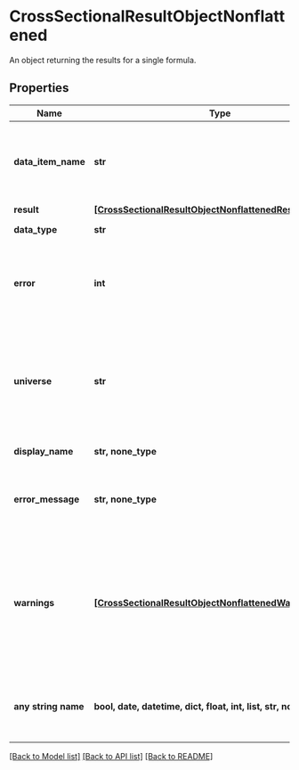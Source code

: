 # CrossSectionalResultObjectNonflattened

An object returning the results for a single formula.

## Properties
Name | Type | Description | Notes
------------ | ------------- | ------------- | -------------
**data_item_name** | **str** | Name of data item (requestId, requested Screening formula, or fsymId) | 
**result** | [**[CrossSectionalResultObjectNonflattenedResultAttribute]**](CrossSectionalResultObjectNonflattenedResultAttribute.md) |  | 
**data_type** | **str** | Data type of the data item | 
**error** | **int** | Data item error indicator.  * Zero – success  * Non-zero – failure  | 
**universe** | **str** | If &#x60;universe&#x60; is submitted instead of &#x60;ids&#x60;, then the universe attribute will display the universe expression requested. | [optional] 
**display_name** | **str, none_type** | Display Name. | [optional] 
**error_message** | **str, none_type** | If error is non-zero, errorMessage will display the Screening formula error. | [optional] 
**warnings** | [**[CrossSectionalResultObjectNonflattenedWarnings]**](CrossSectionalResultObjectNonflattenedWarnings.md) | Screening formula warnings. This attribute is only displayed if warnings are generated in the execution of the Screening formula. | [optional] 
**any string name** | **bool, date, datetime, dict, float, int, list, str, none_type** | any string name can be used but the value must be the correct type | [optional]

[[Back to Model list]](../README.md#documentation-for-models) [[Back to API list]](../README.md#documentation-for-api-endpoints) [[Back to README]](../README.md)


